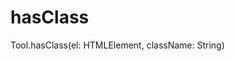 
# hasClass
    
<Common-Democode title="hasClass" description="如何检查元素是否具有指定的类？">
  <componentDos-template-index :code="1"><div class="bold">Tool.hasClass(el: HTMLElement, className: String)</div></componentDos-template-index>
  <highlight-code slot="codeText" lang="vue">
      <script>
    import { Tool } from "javascript-tool-class/src/App";
    
      export default {
          name: "Tool",
          data() {
              return {
                myTool: new Tool()
              }
          },
          methods:{
              /**
               * @description: 底层实现：如何检查元素是否具有指定的类？
               * @param { HTMLElement } el
               * @param { String } className
               * @return { Boolean } true/false
              */
              hasClass(el, className) {
                  return el.classList.contains(className)
              }
          },
          mounted:{
              myTool.hasClass(document.getElementById('aaa'), 'a');  
          }
      }
      
    </script>
  </highlight-code>
</Common-Democode>
        